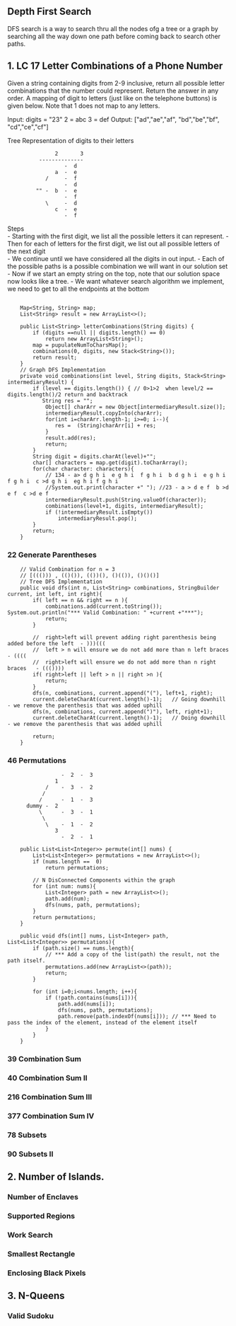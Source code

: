 ## Depth First Search
DFS search is a way to search thru all the nodes ofg a tree or a graph by searching all the way down one path before coming back to search other paths.

## 1. LC 17 Letter Combinations of a Phone Number
Given a string containing digits from 2-9 inclusive, return all possible letter combinations that the number could represent. 
Return the answer in any order. A mapping of digit to letters (just like on the telephone buttons) is given below. 
Note that 1 does not map to any letters.

Input: digits = "23"
            2 = abc
            3 = def 
Output: ["ad","ae","af",
         "bd","be","bf",
         "cd","ce","cf"]

Tree Representation of digits to their letters
```
               2       3
          -------------- 
                  -  d
               a  -  e
            /     -  f
                  -  d
         "" -  b  -  e
                  -  f
            \     -  d
               c  -  e
                  -  f
```
Steps          
    - Starting with the first digit, we list all the possible letters it can represent. 
    - Then for each of letters for the first digit, we list out all possible letters of the next digit  
    - We continue until we have considered all the digits in out input. 
    - Each of the possible paths is a possible combination we will want in our solution set
    - Now if we start an empty string on the top, note that our solution space now looks like a tree.
    - We want whatever search algorithm we implement, we need to get to all the endpoints at the bottom  

```

    Map<String, String> map;
    List<String> result = new ArrayList<>();

    public List<String> letterCombinations(String digits) {
        if (digits ==null || digits.length() == 0)
            return new ArrayList<String>();
        map = pupulateNumToCharsMap();
        combinations(0, digits, new Stack<String>());
        return result;
    }
    // Graph DFS Implementation    
    private void combinations(int level, String digits, Stack<String> intermediaryResult) {
        if (level == digits.length()) { // 0>1>2  when level/2 == digits.length()/2 return and backtrack
           String res = "";
            Object[] charArr = new Object[intermediaryResult.size()];
            intermediaryResult.copyInto(charArr);
            for(int i=charArr.length-1; i>=0; i--){
               res =  (String)charArr[i] + res;
            }
            result.add(res);
            return;
        }
        String digit = digits.charAt(level)+"";
        char[] characters = map.get(digit).toCharArray();
        for(char character: characters){
            // 134 - a> d g h i  e g h i  f g h i  b d g h i  e g h i  f g h i  c >d g h i  eg h i f g h i
            //System.out.print(character +" "); //23 - a > d e f  b >d e f  c >d e f
            intermediaryResult.push(String.valueOf(character));
            combinations(level+1, digits, intermediaryResult);
            if (!intermediaryResult.isEmpty())
                intermediaryResult.pop();
        }
        return;
    }

```
### 22 Generate Parentheses
```    
    // Valid Combination for n = 3 
    // [((())) , (()()), (())(), ()(()), ()()()]
    // Tree DFS Implementation
    public void dfs(int n, List<String> combinations, StringBuilder current, int left, int right){
        if( left == n && right == n ){
            combinations.add(current.toString());  System.out.println("*** Valid Combination: " +current +"***");
            return;
        }

        //  right>left will prevent adding right parenthesis being added before the left  - )))(((
        //  left > n will ensure we do not add more than n left braces      - ((((
        //  right>left will ensure we do not add more than n right braces   - ((())))
        if( right>left || left > n || right >n ){
            return;
        }
        dfs(n, combinations, current.append("("), left+1, right);
        current.deleteCharAt(current.length()-1);   // Going downhill - we remove the parenthesis that was added uphill
        dfs(n, combinations, current.append(")"), left, right+1);
        current.deleteCharAt(current.length()-1);   // Doing downhill - we remove the parenthesis that was added uphill

        return;
    }
```

### 46 Permutations    

```
                 -  2  -  3
               1    
            /    -  3  -  2
           /
          /      -  1  -  3
      dummy -  2    
          \      -  3  -  1
           \
            \    -  1  -  2
               3  
                 -  2  -  1

    public List<List<Integer>> permute(int[] nums) {
        List<List<Integer>> permutations = new ArrayList<>();
        if (nums.length ==  0)
            return permutations;

        // N DisConnected Components within the graph
        for (int num: nums){
            List<Integer> path = new ArrayList<>();
            path.add(num);
            dfs(nums, path, permutations);
        }
        return permutations;
    }

    public void dfs(int[] nums, List<Integer> path, List<List<Integer>> permutations){
        if (path.size() == nums.length){
            // *** Add a copy of the list(path) the result, not the path itself.
            permutations.add(new ArrayList<>(path)); 
            return;
        }

        for (int i=0;i<nums.length; i++){
            if (!path.contains(nums[i])){
                path.add(nums[i]);
                dfs(nums, path, permutations);
                path.remove(path.indexOf(nums[i])); // *** Need to pass the index of the element, instead of the element itself
            }
        }
    }
```


### 39	Combination Sum
### 40	Combination Sum II
### 216	Combination Sum III
### 377	Combination Sum IV
### 78	Subsets
### 90  Subsets II        

## 2. Number of Islands.
    
### Number of Enclaves
### Supported Regions
### Work Search 
### Smallest Rectangle
### Enclosing Black Pixels
 
 
## 3. N-Queens
### Valid Sudoku
    
